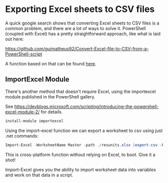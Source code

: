 # Exporting Excel sheets to CSV files

A quick google search shows that converting Excel sheets to CSV files is a common problem, and there are a lot of ways to solve it.  PowerShell (coupled with Excel) has a pretty straightforward approach, like what is laid out here:

<https://github.com/guimatheus92/Convert-Excel-file-to-CSV-from-a-PowerShell-script>

A function based on that can be found [here](./convertFrom-excel2csv.ps1).  

## ImportExcel Module

There's another method that doesn't require Excel, using the importexcel module published in the PowerShell gallery.

See <https://devblogs.microsoft.com/scripting/introducing-the-powershell-excel-module-2/> for details.

```powershell
install-module importexcel
```

Using the import-excel function we can export a worksheet to csv using just .net commands:

```powershell
Import-Excel -WorksheetName Master -path ./resunits.xlsx |export-csv -Path ./resunits.csv
```

This is cross-platform function without relying on Excel, to boot.  Give it a shot!

Import-Excel gives you the ability to import worksheet data into variables and work on that data in a script.
